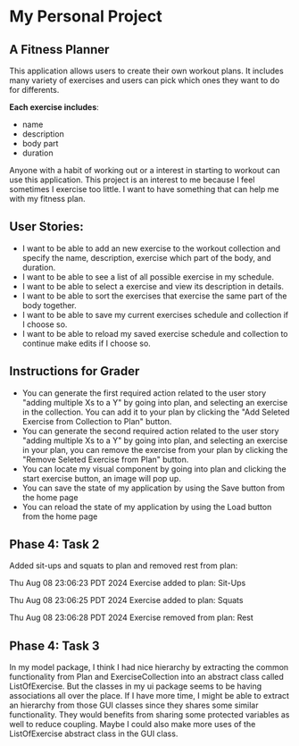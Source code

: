 
# My Personal Project

## A Fitness Planner

This application allows users to create their own workout plans. It includes many variety of exercises and users can pick which ones they want to do for differents. 

**Each exercise includes**:
- name
- description
- body part
- duration

Anyone with a habit of working out or a interest in starting to workout can use this application. This project is an interest to me because I feel sometimes I exercise too little. I want to have something that can help me with my fitness plan.

## User Stories:
- I want to be able to add an new exercise to the workout collection and specify the name, description, exercise which part of the body, and duration. 
- I want to be able to see a list of all possible exercise in my schedule.
- I want to be able to select a exercise and view its description in details.
- I want to be able to sort the exercises that exercise the same part of the body together.
- I want to be able to save my current exercises schedule and collection if I choose so.
- I want to be able to reload my saved exercise schedule and collection to continue make edits if I choose so.

## Instructions for Grader

- You can generate the first required action related to the user story "adding multiple Xs to a Y" by going into plan, and selecting an exercise in the collection. You can add it to your plan by clicking the "Add Seleted Exercise from Collection to Plan" button. 
- You can generate the second required action related to the user story "adding multiple Xs to a Y" by going into plan, and selecting an exercise in your plan, you can remove the exercise from your plan by clicking the "Remove Seleted Exercise from Plan" button.
- You can locate my visual component by going into plan and clicking the start exercise button, an image will pop up.
- You can save the state of my application by using the Save button from the home page
- You can reload the state of my application by using the Load button from the home page

## Phase 4: Task 2
Added sit-ups and squats to plan and removed rest from plan:

Thu Aug 08 23:06:23 PDT 2024
Exercise added to plan: Sit-Ups

Thu Aug 08 23:06:25 PDT 2024
Exercise added to plan: Squats

Thu Aug 08 23:06:28 PDT 2024
Exercise removed from plan: Rest

## Phase 4: Task 3
In my model package, I think I had nice hierarchy by extracting the common functionality from Plan and ExerciseCollection into an abstract class called ListOfExercise. But the classes in my ui package seems to be having associations all over the place. If I have more time, I might be able to extract an hierarchy from those GUI classes since they shares some similar functionality. They would benefits from sharing some protected variables as well to reduce coupling. Maybe I could also make more uses of the ListOfExercise abstract class in the GUI class.